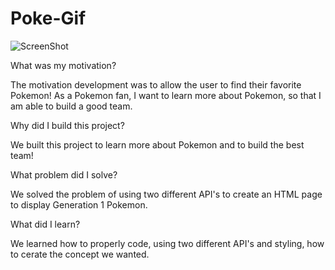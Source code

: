 # Poke-Gif
![ScreenShot](./assets/images/Screenshot.png)

What was my motivation?

The motivation development was to allow the user to find their favorite Pokemon! As a Pokemon fan, I want to learn more about Pokemon, so that I am able to build a good team. 

Why did I build this project?

We built this project to learn more about Pokemon and to build the best team! 

What problem did I solve? 

We solved the problem of using two different API's to create an HTML page to display Generation 1 Pokemon. 

What did I learn?

We learned how to properly code, using two different API's and styling, how to cerate the concept we wanted. 